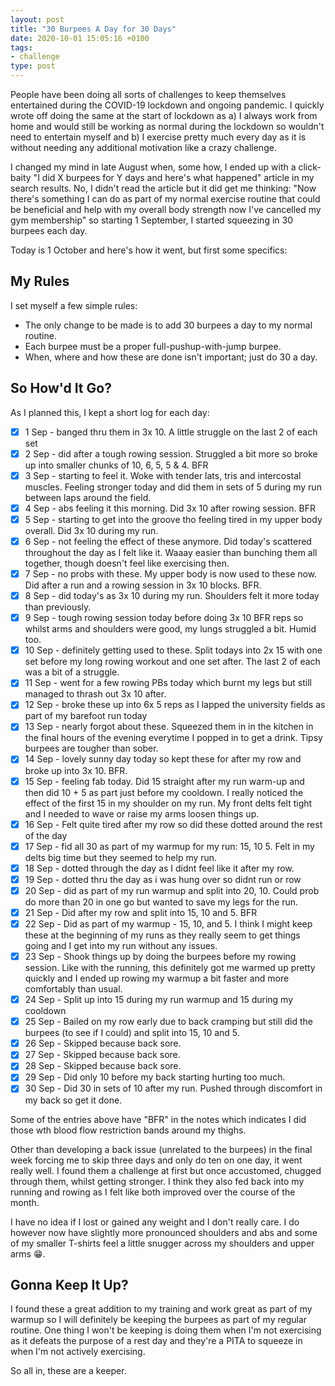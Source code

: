 ```yaml
---
layout: post
title: "30 Burpees A Day for 30 Days"
date: 2020-10-01 15:05:16 +0100
tags:
- challenge
type: post
---
```


People have been doing all sorts of challenges to keep themselves entertained during the COVID-19 lockdown and ongoing pandemic. I quickly wrote off doing the same at the start of lockdown as a) I always work from home and would still be working as normal during the lockdown so wouldn't need to entertain myself and b) I exercise pretty much every day as it is without needing any additional motivation like a crazy challenge.

I changed my mind in late August when, some how, I ended up with a click-baity "I did X burpees for Y days and here's what happened" article in my search results. No, I didn't read the article but it did get me thinking: "Now there's something I can do as part of my normal exercise routine that could be beneficial and help with my overall body strength now I've cancelled my gym membership" so starting 1 September, I started squeezing in 30 burpees each day.

Today is 1 October and here's how it went, but first some specifics:

## My Rules

I set myself a few simple rules:

- The only change to be made is to add 30 burpees a day to my normal routine.
- Each burpee must be a proper full-pushup-with-jump burpee.
- When, where and how these are done isn't important; just do 30 a day.

## So How'd It Go?

As I planned this, I kept a short log for each day:

- [x] 1 Sep - banged thru them in 3x 10. A little struggle on the last 2 of each set
- [x] 2 Sep - did after a tough rowing session. Struggled a bit more so broke up into smaller chunks of 10, 6, 5, 5 & 4. BFR
- [x] 3 Sep - starting to feel it. Woke with tender lats, tris and intercostal muscles.  Feeling stronger today and did them in sets of 5 during my run between laps around the field.
- [x] 4 Sep - abs feeling it this morning. Did 3x 10 after rowing session. BFR
- [x] 5 Sep - starting to get into the groove tho feeling tired in my upper body overall. Did 3x 10 during my run.
- [x] 6 Sep - not feeling the effect of these anymore. Did today's scattered throughout the day as I felt like it. Waaay easier than bunching them all together, though doesn't feel like exercising then.
- [x] 7 Sep - no probs with these. My upper body is now used to these now. Did after a run and a rowing session in 3x 10 blocks. BFR.
- [x] 8 Sep - did today's as 3x 10 during my run. Shoulders felt it more today than previously.
- [x] 9 Sep - tough rowing session today before doing 3x 10 BFR reps so whilst arms and shoulders were good, my lungs struggled a bit. Humid too.
- [x] 10 Sep - definitely getting used to these. Split todays into 2x 15 with one set before my long rowing workout and one set after. The last 2 of each was a bit of a struggle.
- [x] 11 Sep - went for a few rowing PBs today which burnt my legs but still managed to thrash out 3x 10 after.
- [x] 12 Sep - broke these up into 6x 5 reps as I lapped the university fields as part of my barefoot run today
- [x] 13 Sep - nearly forgot about these. Squeezed them in in the kitchen in the final hours of the evening everytime I popped in to get a drink. Tipsy burpees are tougher than sober.
- [x] 14 Sep - lovely sunny day today so kept these for after my row and broke up into 3x 10. BFR.
- [x] 15 Sep - feeling fab today. Did 15 straight after my run warm-up and then did 10 + 5 as part just before my cooldown. I really noticed the effect of the first 15 in my shoulder on my run. My front delts felt tight and I needed to wave or raise my arms loosen things up.
- [x] 16 Sep - Felt quite tired after my row so did these dotted around the rest of the day
- [x] 17 Sep - fid all 30 as part of my warmup for my run: 15, 10 5. Felt in my delts big time but they seemed to help my run.
- [x] 18 Sep - dotted through the day as I didnt feel like it after my row.
- [x] 19 Sep - dotted thru the day as i was hung over so didnt run or row
- [x] 20 Sep - did as part of my run warmup and split into 20, 10. Could prob do more than 20 in one go but wanted to save my legs for the run.
- [x] 21 Sep - Did after my row and split into 15, 10 and 5. BFR
- [x] 22 Sep - Did as part of my warmup - 15, 10, and 5. I think I might keep these at the beginning of my runs as they really seem to get things going and I get into my run without any issues.
- [x] 23 Sep - Shook things up by doing the burpees before my rowing session. Like with the running, this definitely got me warmed up pretty quickly and I ended up rowing my warmup a bit faster and more comfortably than usual.
- [x] 24 Sep - Split up into 15 during my run warmup and 15 during my cooldown
- [x] 25 Sep - Bailed on my row early due to back cramping but still did the burpees (to see if I could) and split into 15, 10 and 5.
- [x] 26 Sep - Skipped because back sore.
- [x] 27 Sep - Skipped because back sore.
- [x] 28 Sep - Skipped because back sore.
- [x] 29 Sep - Did only 10 before my back starting hurting too much.
- [x] 30 Sep - Did 30 in sets of 10 after my run. Pushed through discomfort in my back so get it done.

Some of the entries above have "BFR" in the notes which indicates I did those wth blood flow restriction bands around my thighs.

Other than developing a back issue (unrelated to the burpees) in the final week forcing me to skip three days and only do ten on one day, it went really well. I found them a challenge at first but once accustomed, chugged through them, whilst getting stronger. I think they also fed back into my running and rowing as I felt like both improved over the course of the month.

I have no idea if I lost or gained any weight and I don't really care. I do however now have slightly more pronounced shoulders and abs and some of my smaller T-shirts feel a little snugger across my shoulders and upper arms 😁.

## Gonna Keep It Up?

I found these a great addition to my training and work great as part of my warmup so I will definitely be keeping the burpees as part of my regular routine. One thing I won't be keeping is doing them when I'm not exercising as it defeats the purpose of a rest day and they're a PITA to squeeze in when I'm not actively exercising.

So all in, these are a keeper.